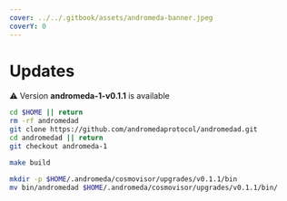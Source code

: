```yaml
---
cover: ../../.gitbook/assets/andromeda-banner.jpeg
coverY: 0
---
```


# Updates

⚠️ Version **andromeda-1-v0.1.1** is available

```bash
cd $HOME || return
rm -rf andromedad
git clone https://github.com/andromedaprotocol/andromedad.git
cd andromedad || return
git checkout andromeda-1

make build

mkdir -p $HOME/.andromeda/cosmovisor/upgrades/v0.1.1/bin
mv bin/andromedad $HOME/.andromeda/cosmovisor/upgrades/v0.1.1/bin/
```
